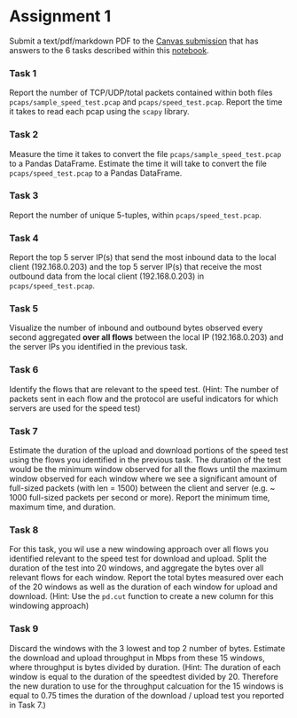 # Assignment 1

Submit a text/pdf/markdown PDF to the [Canvas submission](https://ucsb.instructure.com/courses/15801/assignments/174698) that has answers to the 6 tasks described within this [notebook](./exploratory_data_analysis.ipynb).

### Task 1
Report the number of TCP/UDP/total packets contained within both files `pcaps/sample_speed_test.pcap` and `pcaps/speed_test.pcap`. Report the time it takes to read each pcap using the `scapy` library. 

### Task 2
Measure the time it takes to convert the file `pcaps/sample_speed_test.pcap` to a Pandas DataFrame. Estimate the time it will take to convert the file `pcaps/speed_test.pcap` to a Pandas DataFrame.

### Task 3
Report the number of unique 5-tuples, within `pcaps/speed_test.pcap`. 

### Task 4
Report the top 5 server IP(s) that send the most inbound data to the local client (192.168.0.203) and the top 5 server IP(s) that receive the most outbound data from the local client (192.168.0.203) in `pcaps/speed_test.pcap`.

### Task 5
Visualize the number of inbound and outbound bytes observed every second aggregated **over all flows** between the local IP (192.168.0.203) and the server IPs you identified in the previous task. 

### Task 6
Identify the flows that are relevant to the speed test. (Hint: The number of packets sent in each flow and the protocol are useful indicators for which servers are used for the speed test)

### Task 7
Estimate the duration of the upload and download portions of the speed test using the flows you identified in the previous task. The duration of the test would be the minimum window observed for all the flows until the maximum window observed for each window where we see a significant amount of full-sized packets (with len = 1500) between the client and server (e.g. ~ 1000 full-sized packets per second or more). Report the minimum time, maximum time, and duration.

### Task 8
For this task, you wil use a new windowing approach over all flows you identified relevant to the speed test for download and upload. Split the duration of the test into 20 windows, and aggregate the bytes over all relevant flows for each window. Report the total bytes measured over each of the 20 windows as well as the duration of each window for upload and download. (Hint: Use the `pd.cut` function to create a new column for this windowing approach)

### Task 9
Discard the windows with the 3 lowest and top 2 number of bytes. Estimate the download and upload throughput in Mbps from these 15 windows, where throughput is bytes divided by duration. (Hint: The duration of each window is equal to the duration of the speedtest divided by 20. Therefore the new duration to use for the throughput calcuation for the 15 windows is equal to 0.75 times the duration of the download / upload test you reported in Task 7.)

